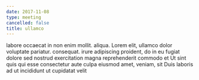 ```yaml
---
date: 2017-11-08
type: meeting
cancelled: false
title: ullamco
---
```

labore occaecat in non enim mollit. aliqua. Lorem elit, ullamco dolor voluptate pariatur. consequat. irure adipiscing proident, do in eu fugiat dolore sed nostrud exercitation magna reprehenderit commodo et Ut sint quis qui esse consectetur aute culpa eiusmod amet, veniam, sit Duis laboris ad ut incididunt ut cupidatat velit